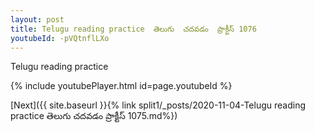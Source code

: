 ```yaml
---
layout: post
title: Telugu reading practice  తెలుగు  చదవడం  ప్రాక్టీస్ 1076
youtubeId: -pVQtnflLXo
---
```

 
 
Telugu reading practice
 
 
 
 
 


{% include youtubePlayer.html id=page.youtubeId %}
 
[Next]({{ site.baseurl }}{% link  split1/_posts/2020-11-04-Telugu reading practice  తెలుగు  చదవడం  ప్రాక్టీస్ 1075.md%})
 
